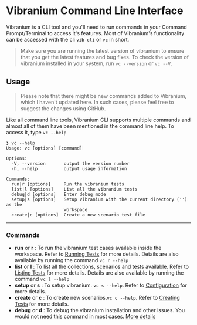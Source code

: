 # Vibranium Command Line Interface

Vibranium is a CLI tool and you'll need to run commands in your Command Prompt/Terminal to access it's features. Most of Vibranium's functionality can be accessed with the cli `vib-cli` or `vc` in short.

> Make sure you are running the latest version of vibranium to ensure that you get the latest features and bug fixes. To check the version of vibranium installed in your system, run `vc --version` or `vc --V`.

## Usage

> Please note that there might be new commands added to Vibranium, which I haven't updated here. In such cases, please feel free to suggest the changes using GitHub.

Like all command line tools, Vibranium CLI supports multiple commands and almost all of them have been mentioned in the command line help. To access it, type `vc --help`

```shell
❯ vc --help   
Usage: vc [options] [command]

Options:
  -V, --version       output the version number
  -h, --help          output usage information

Commands:
  run|r [options]     Run the vibranium tests
  list|l [options]    List all the vibranium tests
  debug|d [options]   Enter debug mode
  setup|s [options]   Setup Vibranium with the current directory ('') as the 
                      workspace
  create|c [options]  Create a new scenario test file
```

---

### Commands

* **run** or **r** : To run the vibranium test cases available inside the workspace. Refer to [Running Tests](pages/cli/2.4.vc_r.md) for more details. Details are also available by running the command `vc r --help`
* **list** or **l** : To list all the collections, scenarios and tests available. Refer to [Listing Tests](pages/cli/2.2.vc_l.md) for more details. Details are also available by running the command `vc l --help`
* **setup** or **s** : To setup vibranium. `vc s --help`. Refer to [Configuration](pages/setup/1.4.configuration.md) for more details.
* **create** or **c** : To create new scenarios.`vc c --help`. Refer to [Creating Tests](pages/cli/2.3.vc_c.md) for more details.
* **debug** or **d** : To debug the vibranium installation and other issues. You would not need this command in most cases. [More details](pages/cli/2.5.vc_others.md)
